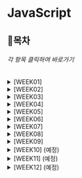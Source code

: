 # JavaScript
## 📌목차
###### 각 항목 클릭하여 바로가기
<details>
<summary>[WEEK01]</summary>

- 변수
- 표현식과 문
- 데이터 타입
- 연산자
- 제어문
- 타입 변환과 단축 평가

</details>

<details>
<summary>[WEEK02]</summary>

- 객체 리터럴
- 원시값과 객체의 비교
- 함수
- 스코프
- 전역 변수의 문제점

</details>

<details>
<summary>[WEEK03]</summary>

- let, const와 블록 레벨 스코프
- 프로퍼티 어트리뷰트
- 생성자 함수에 의한 객체 생성
- 함수와 일급 객체
- 프로토타입
- strict mode
- 빌트인 객체

</details>

<details>
<summary>[WEEK04]</summary>

- this
- 실행 컨텍스트
- 클로저

</details>

<details>
<summary>[WEEK05]</summary>

- 클래스
- ES6 함수의 추가 기능
- 배열 및 배열 고차 함수

</details>

<details>
<summary>[WEEK06]</summary>

- Number
- Math
- Date
- RegExp(정규표현식)
- String
- DOM
- 스프레드 문법
- 디스트럭처링 할당
- 브라우저의 렌더링 과정

</details>

<details>
<summary>[WEEK07]</summary>

- 이벤트
- 타이머
- 비동기 프로그래밍

</details>

<details>
<summary>[WEEK08]</summary>

- Ajax
- REST API
- 프로미스
- 제너레이터, async/await

</details>

<details>
<summary>[WEEK09]</summary>

- Symbol
- 이터러블/이터레이터

</details>

<details>
<summary>[WEEK10] (예정)</summary>

- Set/Map
- 에러 처리
- 모듈

</details>

<details>
<summary>[WEEK11] (예정)</summary>


</details>

<details>
<summary>[WEEK12] (예정)</summary>


</details>

